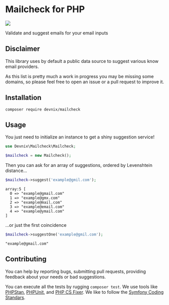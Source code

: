 # Mailcheck for PHP

![](https://github.com/devnix/mailcheck/workflows/Tests/badge.svg)

Validate and suggest emails for your email inputs

## Disclaimer

This library uses by default a public data source to suggest various know email 
providers.

As this list is pretty much a work in progress you may be missing some domains, 
so please feel free to open an issue or a pull request to improve it.

## Installation

`composer require devnix/mailcheck`

## Usage

You just need to initialize an instance to get a shiny suggestion service!

```php
use Devnix\Mailcheck\Mailcheck;

$mailcheck = new Mailcheck();
```

Then you can ask for an array of suggestions, ordered by Levenshtein distance...

```php
$mailcheck->suggest('example@gmil.com');
```

```
array:5 [
  0 => "example@gmail.com"
  1 => "example@gmx.com"
  2 => "example@mail.com"
  3 => "example@email.com"
  4 => "example@ymail.com"
]
```

...or just the first coincidence

```php
$mailcheck->suggestOne('example@gmil.com');
```

```
"example@gmail.com"
```

## Contributing

You can help by reporting bugs, submitting pull requests, providing feedback 
about your needs or bad suggestions. 

You can execute all the tests by rugging `composer test`. We use tools like 
[PHPStan](https://github.com/phpstan/phpstan), 
[PHPUnit](https://github.com/sebastianbergmann/phpunit), and 
[PHP CS Fixer](https://github.com/FriendsOfPHP/PHP-CS-Fixer). We like to follow 
the [Symfony Coding Standars](https://symfony.com/doc/current/contributing/code/standards.html).
